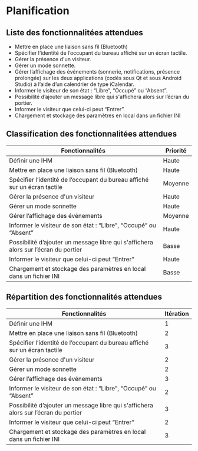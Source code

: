 # Planification

## Liste des fonctionnalitées attendues

- Mettre en place une liaison sans fil (Bluetooth)
- Spécifier l’identité de l’occupant du bureau affiché sur un écran tactile.
- Gérer la présence d'un visiteur.
- Gérer un mode sonnette.
- Gérer l’affichage des événements (sonnerie, notifications, présence prolongée) sur les deux applications (codés sous Qt et sous Android Studio) à l’aide d’un calendrier de type iCalendar.
- Informer le visiteur de son état : “Libre”, “Occupé” ou “Absent”.
- Possibilité d’ajouter un message libre qui s'affichera alors sur l’écran du portier.
- Informer le visiteur que celui-ci peut “Entrer”.
- Chargement et stockage des paramètres en local dans un fichier INI

## Classification des fonctionnalitées attendues

Fonctionnalités                                                                                                                                                         |  Priorité  |
------------------------------------------------------------------------------------------------------------------------------------------------|--------------|
Définir une IHM                                                                                                                 |   Haute    |
Mettre en place une liaison sans fil (Bluetooth)                                                           |   Haute    |
Spécifier l’identité de l’occupant du bureau affiché sur un écran tactile                                                       |  Moyenne  |
Gérer la présence d'un visiteur                                                                                                                             |   Haute    |
Gérer un mode sonnette                                                                                                                                       |   Haute    |
Gérer l’affichage des événements                                                                                                                       |   Moyenne  |
Informer le visiteur de son état : “Libre”, “Occupé” ou “Absent”                                                                   |   Haute    |
Possibilité d’ajouter un message libre qui s'affichera alors sur l’écran du portier                                       |   Basse    |
Informer le visiteur que celui-ci peut “Entrer”                                                                                                   |   Haute  |
Chargement et stockage des paramètres en local dans un fichier INI                    |   Basse    |

## Répartition des fonctionnalités attendues

Fonctionnalités                                                                                                                                                         | Itération  |
------------------------------------------------------------------------------------------------------------------------------------------------|---------------|
Définir une IHM                                                                                                                 |   1    |
Mettre en place une liaison sans fil (Bluetooth)                                                           |   2    |
Spécifier l’identité de l’occupant du bureau affiché sur un écran tactile                                                       |  3  |
Gérer la présence d'un visiteur                                                                                                                             |   2    |
Gérer un mode sonnette                                                                                                                                       |   2    |
Gérer l’affichage des événements                                                                                                                       |   3  |
Informer le visiteur de son état : “Libre”, “Occupé” ou “Absent”                                                                   |   2    |
Possibilité d’ajouter un message libre qui s'affichera alors sur l’écran du portier                                       |   3    |
Informer le visiteur que celui-ci peut “Entrer”                                                                                                   |   2  |
Chargement et stockage des paramètres en local dans un fichier INI                    |   3    |
